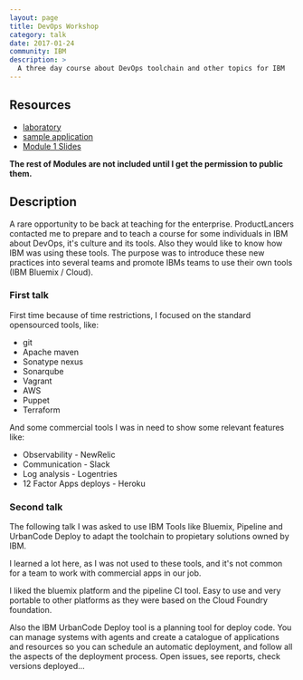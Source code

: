 ```yaml
---
layout: page
title: DevOps Workshop
category: talk
date: 2017-01-24
community: IBM
description: >
  A three day course about DevOps toolchain and other topics for IBM
---
```


## Resources

* [laboratory](https://github.com/devops-studentXX/lab02)
* [sample application](https://github.com/devops-studentXX/myapp)
* [Module 1 Slides](https://docs.google.com/presentation/d/1IKyQXrnX-wlkywpBcmjGoBccx5nxV9kS9CkqCVQri44/edit?usp=sharing)

__The rest of Modules are not included until I get the permission to public them.__

## Description

A rare opportunity to be back at teaching for the enterprise.  ProductLancers
 contacted me to prepare and to teach a course for some individuals in IBM 
 about DevOps, it's culture and its tools.  Also they would like to know how 
 IBM was using these tools.  The purpose was to introduce these new practices 
 into several teams and promote IBMs teams to use their own tools 
 (IBM Bluemix / Cloud).

### First talk

First time because of time restrictions, I focused on the standard opensourced
 tools, like:

* git
* Apache maven
* Sonatype nexus
* Sonarqube
* Vagrant
* AWS
* Puppet
* Terraform

And some commercial tools I was in need to show some relevant features like:

* Observability - NewRelic
* Communication - Slack
* Log analysis  - Logentries
* 12 Factor Apps deploys - Heroku

### Second talk

The following talk I was asked to use IBM Tools like Bluemix, Pipeline and
 UrbanCode Deploy to adapt the toolchain to propietary solutions owned by
 IBM.

I learned a lot here, as I was not used to these tools, and it's not common
 for a team to work with commercial apps in our job.

I liked the bluemix platform and the pipeline CI tool.  Easy to use and very
 portable to other platforms as they were based on the Cloud Foundry foundation.

Also the IBM UrbanCode Deploy tool is a planning tool for deploy code.  You can
 manage systems with agents and create a catalogue of applications and resources
 so you can schedule an automatic deployment, and follow all the aspects of the
 deployment process.  Open issues, see reports, check versions deployed...

